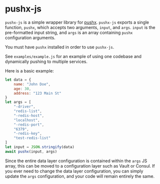 # pushx-js

`pushx-js` is a simple wrapper library for [pushx](https://github.com/robertlestak/pushx). `pushx-js` exports a single function, `pushx`, which accepts two arguments, `input`, and `args`. `input` is the pre-formatted input string, and `args` is an array containing `pushx` configuration arguments. 

You must have `pushx` installed in order to use `pushx-js`.

See `examples/example.js` for an example of using one codebase and dynamically pushing to multiple services.

Here is a basic example:

```js
let data = {
    name: "John Doe",
    age: 30,
    address: "123 Main St"
}
let args = [
    "-driver",
    "redis-list",
    "-redis-host",
    "localhost",
    "-redis-port",
    "6379",
    "-redis-key",
    "test-redis-list"
]
let input = JSON.stringify(data)
await pushx(input, args)
```

Since the entire data layer configuration is contained within the `args` JS array, this can be moved to a configuration layer such as Vault or Consul. If you ever need to change the data layer configuration, you can simply update the `args` configuration, and your code will remain entirely the same.
